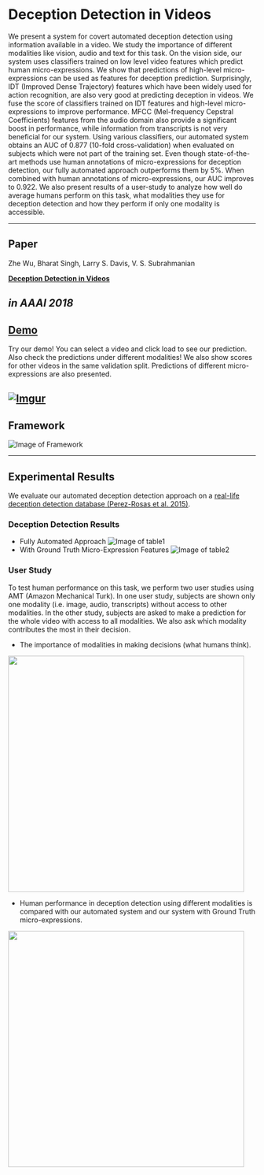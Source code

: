 # Deception Detection in Videos  

We present a system for covert automated deception detection using information available in a video. We study the importance of different modalities like vision, audio and text for this task. On the vision side, our system uses classifiers trained on low level video features which predict human micro-expressions. We show that predictions of high-level micro-expressions can be used as features for deception prediction. Surprisingly, IDT (Improved Dense Trajectory) features which have been widely used for action recognition, are also very good at predicting deception in videos. We fuse the score of classifiers trained on IDT features and high-level micro-expressions to improve performance. MFCC (Mel-frequency Cepstral Coefficients) features from the audio domain also provide a significant boost in performance, while information from transcripts is not very beneficial for our system. Using various classifiers, our automated system obtains an AUC of 0.877 (10-fold cross-validation) when evaluated on subjects which were not part of the training set. Even though state-of-the-art methods use human annotations of micro-expressions for deception detection, our fully automated approach outperforms them by 5%. When combined with human annotations of micro-expressions, our AUC improves to 0.922. We also present results of a user-study to analyze how well do average humans perform on this task, what modalities they use for deception detection and how they perform if only one modality is accessible. 

---

## Paper
Zhe Wu, Bharat Singh, Larry S. Davis, V. S. Subrahmanian

[**Deception Detection in Videos**](https://arxiv.org/abs/1712.04415 )

*in AAAI 2018*<space><space>
---

## [Demo](http://www.cs.dartmouth.edu/~mbolonkin/dare/demo/)

Try our demo! You can select a video and click load to see our prediction. Also check the predictions under different modalities! We also show scores for other videos in the same validation split. Predictions of different micro-expressions are also presented.

[![Imgur](https://i.imgur.com/Bg8wG3b.png)](http://www.cs.dartmouth.edu/~mbolonkin/dare/demo/)  
---

## Framework

![Image of Framework](https://i.imgur.com/1eIfH2F.png)  

---

## Experimental Results

We evaluate our automated deception detection approach on a [real-life deception detection database (Perez-Rosas et al. 2015)](http://web.eecs.umich.edu/~zmohamed/PDFs/Trial.ICMI.pdf). 

### Deception Detection Results
- Fully Automated Approach
![Image of table1](https://i.imgur.com/j5D2uf6.png)
- With Ground Truth Micro-Expression Features
![Image of table2](https://i.imgur.com/fYryR8M.png)

### User Study
To test human performance on this task, we perform two user studies using AMT (Amazon Mechanical Turk). In one user study, subjects are shown only one modality (i.e. image, audio, transcripts) without access to other modalities. In the other study, subjects are asked to make a prediction for the whole video with access to all modalities. We also ask which modality contributes the most in their decision. 

- The importance of modalities in making decisions (what humans think).
<img src="https://i.imgur.com/IkoAlbJ.png" width="480">

- Human performance in deception detection using different modalities is compared with our automated system and our system with Ground Truth micro-expressions.
<img src="https://i.imgur.com/K5mTtpu.png" width="480">
